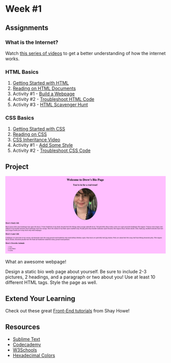 Week #1
=======

Assignments
-----------

### What is the Internet?

Watch [this series of videos](https://www.youtube.com/playlist?list=PLzdnOPI1iJNfMRZm5DDxco3UdsFegvuB7) to get a better understanding of how the internet works.

### HTML Basics

1. [Getting Started with HTML]()
2. [Reading on HTML Documents](https://github.com/Drewbie345/okcoders-spring2016/blob/master/week1/htmlReading.md)
3. Activity #1 - [Build a Webpage]()
4. Activity #2 - [Troubleshoot HTML Code]()
5. Activity #3 - [HTML Scavenger Hunt]()

### CSS Basics

1. [Getting Started with CSS]()
2. [Reading on CSS](https://github.com/Drewbie345/okcoders-spring2016/blob/master/week1/cssReading1.md)
3. [CSS Inheritance Video](https://youtu.be/Bj2ZCfDPP2A)
4. Activity #1 - [Add Some Style]()
5. Activity #2 - [Troubleshoot CSS Code]()

Project
-------

![Drew's Page](https://github.com/Drewbie345/okcoders-spring2016/blob/master/week1/drewBioPage.png)

What an awesome webpage!

Design a static bio web page about yourself. Be sure to include 2-3 pictures, 2 headings, and a paragraph or two about you! Use at least 10 different HTML tags. Style the page as well. 

Extend Your Learning
--------------------

Check out these great [Front-End tutorials](http://learn.shayhowe.com/html-css/) from Shay Howe!

Resources
---------

* [Sublime Text](https://www.sublimetext.com/)
* [Codecademy](https://www.codecademy.com/)
* [W3Schools](http://www.w3schools.com/)
* [Hexadecimal Colors](http://www.color-hex.com/)